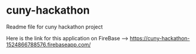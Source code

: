 # cuny-hackathon
Readme file for cuny hackathon project


Here is the link for this application on FireBase --> https://cuny-hackathon-1524866788576.firebaseapp.com/
